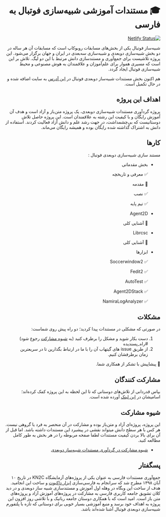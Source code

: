 <div dir="rtl">

# 🎓 مستندات آموزشی شبیه‌سازی فوتبال به فارسی

[![Netlify Status](https://api.netlify.com/api/v1/badges/05735386-1c51-4a21-9d34-eb18c5089752/deploy-status)](https://app.netlify.com/sites/xenodochial-wozniak-58ce69/deploys)

شبیه‌ساز فوتبال یکی از بخش‌های مسابقات روبوکاپ است که مسابقات آن هر ساله در دو بخش شبیه‌سازی دوبعدی و شبیه‌سازی سه‌بعدی در ایران و جهان برگزار می‌شود. این پروژه تلاشیست برای جمع‌آوری و مستندسازی دانش مرتبط با این دو لیگ. تلاش بر این است که مسیری هموار برای علم‌آموزان و علاقمندان به هوش مصنوعی و محیط شبیه‌سازی فوتبال ایجاد گردد.

هم اکنون بخش مستندات شبیه‌ساز دوبعدی فوتبال در [این آدرس](https://rcss.ir/2D/FA) به سایت اضافه شده و در حال تکمیل است.

## اهداف این پروژه

پروژه گردآوری مستندات شبیه‌سازی دوبعدی، یک پروژه متن‌باز و آزاد است و هدف آن آموزش رایگان و با کیفیت این رشته به علاقمندان است. این پروژه حاصل تلاش دوستانیست که بی‌چشمداشت، در جهت رشد علم و دانش آزاد فعالیت کردند. استفاده از دانش به اشتراک گذاشته شده رایگان بوده و همیشه رایگان می‌ماند.

## کارها

مستند سازی شبیه‌سازی دوبعدی فوتبال :

- بخش مقدماتی
  
   :white_check_mark: معرفی و تاریخچه
  
   :black_square_button: مقدمه
  
   :white_check_mark: نصب
  
   :white_check_mark: تیم پایه
  
- Agent2D
  
  :black_square_button: آشنایی کلی
  
- Librcsc
  
  :black_square_button: آشنایی کلی
  
- ابزار‌ها
  
  :white_check_mark: Soccerwindow2
  
  :white_check_mark: Fedit2
  
  :white_check_mark: AutoTest
  
  :white_check_mark: Agent2DStack
  
  :white_check_mark: NamiraLogAnalyzer
  

## مشکلات

در صورتی که مشکلی در مستندات پیدا کردید؛ دو راه پیش روی شماست:

1. دست بکار شوید و مشکل را برطرف کنید (به [شیوه مشارکت](https://rcss.ir/2D/FA/contribute) رجوع شود) #راه_پسندیده 
2. از طریق issue های گیتهاب آن را با ما در ارتباط بگذارین تا در سریعترین زمان برطرفشان کنیم.

💐 پیشاپیش با تشکر از همکاری شما.

## مشارکت کنندگان

بپاس قدردانی از تلاش‌های دوستانی که تا این لحظه به این پروژه کمک کرده‌اند؛ اسامیشان در [این لینک](https://rcss.ir/2D/FA/about-us) آورده شده است.

## شیوه مشارکت

این پروژه، پروژه‌ای آزاد و متن‌باز بوده و مشارکت در آن منحصر به فرد یا گروهی نیست. هر کس با هر سطح دانش میتواند نقشی در پیشبرد این مستندات داشته باشد. اما قبل از آن برای بالا بردن کیفیت مستندات لطفا صفحه مربوطه را در هر بخش به طور کامل مطالعه کنید.

- [شیوه مشارکت در گردآوری مستندات شبیه‌ساز دوبعدی](https://rcss.ir/2D/FA/contribute)

## پسگفتار

جمع‌آوری مستندات فارسی به عنوان یکی از پروژه‌های آزمایشگاه KN2C در تاریخ ۱۰ آبان ۱۳۹۸ مطرح شد که سرانجام به فارسی‌سازی [ابزار داکیوت](https://github.com/sadraiiali/docute-fa) و ساخت این انجامید. هدف از ساخت این وبگاه  در وهله اول آموزش و مستندسازی شبیه ساز دوبعدی و در دید کلان تشویق جامعه کاربری فارسی به مشارکت در پروژه‌های آموزش آزاد و پروژه‌های متن باز است. امید است که با همکاری دوستان جامعه رباتیک و با تلاشی روز افزون این پروژه به اهداف خود برسد و منبع آموزشی بسیار خوبی برای دوستانی که تازه با پلتفورم شبیه‌سازی دوبعدی فوتبال آشنا شده‌اند باشد.

</div>

